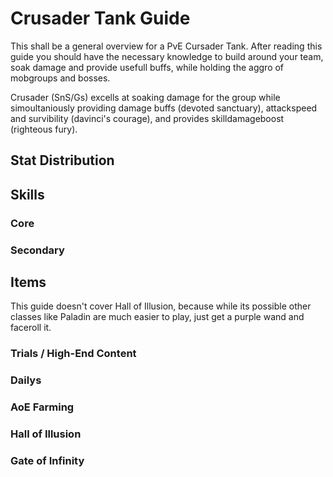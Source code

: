 # Crusader Tank Guide

This shall be a general overview for a PvE Cursader Tank. After reading this guide you should have the necessary knowledge to build around your team, soak damage and provide usefull buffs, while holding the aggro of mobgroups and bosses.

Crusader (SnS/Gs) excells at soaking damage for the group while simoultaniously providing damage buffs (devoted sanctuary), attackspeed and survibility (davinci's courage), and provides skilldamageboost (righteous fury).



## Stat Distribution

## Skills

### Core

### Secondary

## Items

This guide doesn't cover Hall of Illusion, because while its possible other classes like Paladin are much easier to play, just get a purple wand and faceroll it.

### Trials / High-End Content

### Dailys

### AoE Farming

### Hall of Illusion

### Gate of Infinity